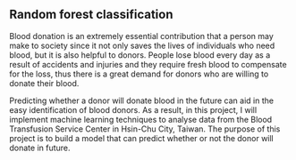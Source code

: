 ## Random forest classification

Blood donation is an extremely essential contribution that a person may make to society since it not only saves the lives of individuals who need blood, but it is also helpful to donors. People lose blood every day as a result of accidents and injuries and they require fresh blood to compensate for the loss, thus there is a great demand for donors who are willing to donate their blood.

Predicting whether a donor will donate blood in the future can aid in the easy identification of blood donors. As a result, in this project, I will implement machine learning techniques to analyse data from the Blood Transfusion Service Center in Hsin-Chu City, Taiwan. The purpose of this project is to build a model that can predict whether or not the donor will donate in future.


